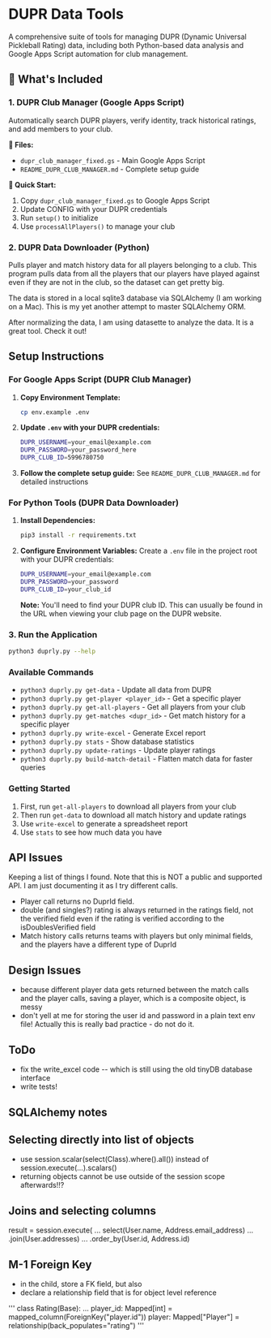 # DUPR Data Tools

A comprehensive suite of tools for managing DUPR (Dynamic Universal Pickleball Rating) data, including both Python-based data analysis and Google Apps Script automation for club management.

## 🎯 What's Included

### 1. **DUPR Club Manager** (Google Apps Script)
Automatically search DUPR players, verify identity, track historical ratings, and add members to your club.

**📁 Files:**
- `dupr_club_manager_fixed.gs` - Main Google Apps Script
- `README_DUPR_CLUB_MANAGER.md` - Complete setup guide

**🚀 Quick Start:**
1. Copy `dupr_club_manager_fixed.gs` to Google Apps Script
2. Update CONFIG with your DUPR credentials
3. Run `setup()` to initialize
4. Use `processAllPlayers()` to manage your club

### 2. **DUPR Data Downloader** (Python)
Pulls player and match history data for all players belonging to a club. This program pulls data from all the players that our players have played against even if they are not in the club, so the dataset can get pretty big.

The data is stored in a local sqlite3 database via SQLAlchemy (I am working on a Mac).
This is my yet another attempt to master SQLAlchemy ORM.

After normalizing the data, I am using datasette to analyze the data. It is a great tool.
Check it out!

## Setup Instructions

### For Google Apps Script (DUPR Club Manager)

1. **Copy Environment Template:**
   ```bash
   cp env.example .env
   ```

2. **Update `.env` with your DUPR credentials:**
   ```bash
   DUPR_USERNAME=your_email@example.com
   DUPR_PASSWORD=your_password_here
   DUPR_CLUB_ID=5996780750
   ```

3. **Follow the complete setup guide:** See `README_DUPR_CLUB_MANAGER.md` for detailed instructions

### For Python Tools (DUPR Data Downloader)

1. **Install Dependencies:**
   ```bash
   pip3 install -r requirements.txt
   ```

2. **Configure Environment Variables:**
   Create a `.env` file in the project root with your DUPR credentials:

   ```bash
   DUPR_USERNAME=your_email@example.com
   DUPR_PASSWORD=your_password
   DUPR_CLUB_ID=your_club_id
   ```

   **Note:** You'll need to find your DUPR club ID. This can usually be found in the URL when viewing your club page on the DUPR website.

### 3. Run the Application

```bash
python3 duprly.py --help
```

### Available Commands

- `python3 duprly.py get-data` - Update all data from DUPR
- `python3 duprly.py get-player <player_id>` - Get a specific player
- `python3 duprly.py get-all-players` - Get all players from your club
- `python3 duprly.py get-matches <dupr_id>` - Get match history for a specific player
- `python3 duprly.py write-excel` - Generate Excel report
- `python3 duprly.py stats` - Show database statistics
- `python3 duprly.py update-ratings` - Update player ratings
- `python3 duprly.py build-match-detail` - Flatten match data for faster queries

### Getting Started

1. First, run `get-all-players` to download all players from your club
2. Then run `get-data` to download all match history and update ratings
3. Use `write-excel` to generate a spreadsheet report
4. Use `stats` to see how much data you have

## API Issues

Keeping a list of things I found. Note that this is NOT a public and supported API.
I am just documenting it as I try different calls.

- Player call returns no DuprId field.
- double (and singles?) rating is always returned in the ratings field, not the verified field even
  if the rating is verified according to the isDoublesVerified field
- Match history calls returns teams with players but only minimal fields, and the players have a different type of DuprId

## Design Issues

- because different player data gets returned between the match calls and the
  player calls, saving a player, which is a composite object, is messy
- don't yell at me for storing the user id and password in a plain text env file!
  Actually this is really bad practice - do not do it.

## ToDo

- fix the write_excel code -- which is still using the old tinyDB database interface
- write tests!

## SQLAlchemy notes

## Selecting directly into list of objects

- use session.scalar(select(Class).where().all()) instead of session.execute(...).scalars()
- returning objects cannot be use outside of the session scope afterwards!!?

## Joins and selecting columns

result = session.execute(
...     select(User.name, Address.email_address)
...     .join(User.addresses)
...     .order_by(User.id, Address.id)

## M-1 Foreign Key

- in the child, store a FK field, but also
- declare a relationship field that is for object level reference

'''
class Rating(Base):
    ...
    player_id: Mapped[int] = mapped_column(ForeignKey("player.id"))
    player: Mapped["Player"] = relationship(back_populates="rating")
'''

